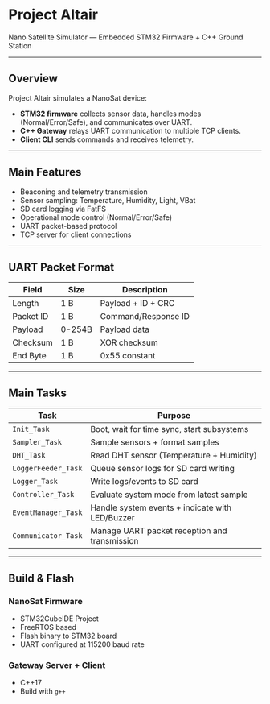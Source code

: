 # Project Altair

Nano Satellite Simulator — Embedded STM32 Firmware + C++ Ground Station

---

## Overview

Project Altair simulates a NanoSat device:
- **STM32 firmware** collects sensor data, handles modes (Normal/Error/Safe), and communicates over UART.
- **C++ Gateway** relays UART communication to multiple TCP clients.
- **Client CLI** sends commands and receives telemetry.

---

## Main Features

- Beaconing and telemetry transmission
- Sensor sampling: Temperature, Humidity, Light, VBat
- SD card logging via FatFS
- Operational mode control (Normal/Error/Safe)
- UART packet-based protocol
- TCP server for client connections

---

## UART Packet Format

| Field      | Size  | Description         |
|------------|-------|---------------------|
| Length     | 1 B   | Payload + ID + CRC   |
| Packet ID  | 1 B   | Command/Response ID  |
| Payload    | 0-254B| Payload data         |
| Checksum   | 1 B   | XOR checksum         |
| End Byte   | 1 B   | 0x55 constant        |

---

## Main Tasks

| Task                  | Purpose                                              |
|-----------------------|-------------------------------------------------------|
| `Init_Task`            | Boot, wait for time sync, start subsystems            |
| `Sampler_Task`         | Sample sensors + format samples                      |
| `DHT_Task`             | Read DHT sensor (Temperature + Humidity)             |
| `LoggerFeeder_Task`    | Queue sensor logs for SD card writing                |
| `Logger_Task`          | Write logs/events to SD card                         |
| `Controller_Task`      | Evaluate system mode from latest sample              |
| `EventManager_Task`    | Handle system events + indicate with LED/Buzzer      |
| `Communicator_Task`    | Manage UART packet reception and transmission        |

---

## Build & Flash

### NanoSat Firmware
- STM32CubeIDE Project
- FreeRTOS based
- Flash binary to STM32 board
- UART configured at 115200 baud rate

### Gateway Server + Client
- C++17
- Build with `g++`
